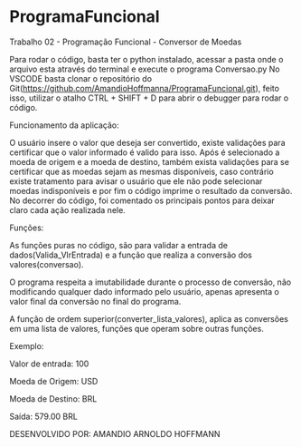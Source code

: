 # ProgramaFuncional
Trabalho 02 - Programação Funcional - Conversor de Moedas

Para rodar o código, basta ter o python instalado, acessar a pasta onde o arquivo esta através do terminal e execute o programa Conversao.py
No VSCODE basta clonar o repositório do Git(https://github.com/AmandioHoffmanna/ProgramaFuncional.git), feito isso, utilizar o atalho CTRL + SHIFT + D para abrir o debugger para rodar o código.

Funcionamento da aplicação:

O usuário insere o valor que deseja ser convertido, existe validações para certificar que o valor informado é valido para isso. Após é selecionado a moeda de origem e a moeda de destino, também exista validações para se certificar que as moedas sejam as mesmas disponíveis, caso contrário existe tratamento para avisar o usuário que ele não pode selecionar moedas indisponíveis e por fim o código imprime o resultado da conversão. No decorrer do código, foi comentado os principais pontos para deixar claro cada ação realizada nele.

Funções:

As funções puras no código, são para validar a entrada de dados(Valida_VlrEntrada) e a função que realiza a conversão dos valores(conversao).

O programa respeita a imutabilidade durante o processo de conversão, não modificando qualquer dado informado pelo usuário, apenas apresenta o valor final da conversão no final do programa.

A função de ordem superior(converter_lista_valores), aplica as conversões em uma lista de valores, funções que operam sobre outras funções.

Exemplo:

Valor de entrada: 100

Moeda de Origem: USD

Moeda de Destino: BRL

Saída: 579.00 BRL

DESENVOLVIDO POR: AMANDIO ARNOLDO HOFFMANN
